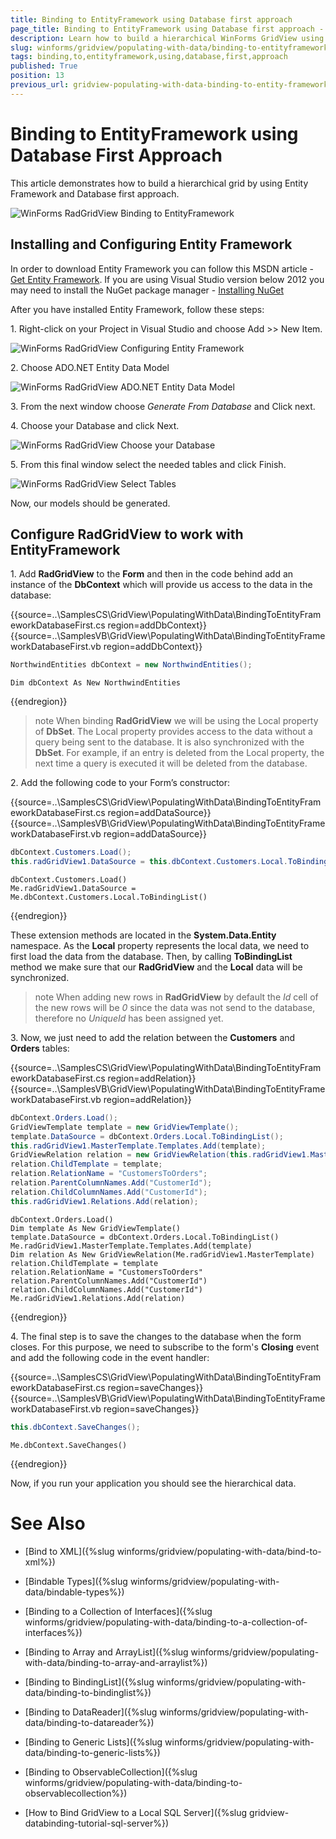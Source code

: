 ```yaml
---
title: Binding to EntityFramework using Database first approach
page_title: Binding to EntityFramework using Database first approach - WinForms GridView Control
description: Learn how to build a hierarchical WinForms GridView using Entity Framework and Database first approach.
slug: winforms/gridview/populating-with-data/binding-to-entityframework-using-database-first-approach
tags: binding,to,entityframework,using,database,first,approach
published: True
position: 13
previous_url: gridview-populating-with-data-binding-to-entity-framework-using-database-first-approach
---
```


# Binding to EntityFramework using Database First Approach

This article demonstrates how to build a hierarchical grid by using Entity Framework and Database first approach.

![WinForms RadGridView Binding to EntityFramework](images/gridview-populating-with-data-binding-to-entity-framework-using-database-first-approach001.png)

## Installing and Configuring Entity Framework

In order to download Entity Framework you can follow this MSDN article - [Get Entity Framework](http://msdn.microsoft.com/en-us/data/ee712906.aspx). If you are using Visual Studio version below 2012 you may need to install the NuGet package manager - [Installing NuGet](http://docs.nuget.org/docs/start-here/installing-nuget)

After you have installed Entity Framework, follow these steps:

1\. Right-click on your Project in Visual Studio and choose Add >> New Item.
            
![WinForms RadGridView Configuring Entity Framework](images/gridview-populating-with-data-binding-to-entity-framework-using-database-first-approach002.png)

2\. Choose ADO.NET Entity Data Model
            
![WinForms RadGridView ADO.NET Entity Data Model](images/gridview-populating-with-data-binding-to-entity-framework-using-database-first-approach003.png)

3\. From the next window choose *Generate From Database* and Click next.
            

4\. Choose your Database and click Next.
            
![WinForms RadGridView Choose your Database](images/gridview-populating-with-data-binding-to-entity-framework-using-database-first-approach004.png)

5\. From this final window select the needed tables and click Finish.
            
![WinForms RadGridView Select Tables](images/gridview-populating-with-data-binding-to-entity-framework-using-database-first-approach005.png)

Now, our models should be generated.        

## Configure RadGridView to work with EntityFramework

1\. Add **RadGridView** to the **Form** and then in the code behind add an instance of the **DbContext** which will provide us access to the data in the database:

{{source=..\SamplesCS\GridView\PopulatingWithData\BindingToEntityFrameworkDatabaseFirst.cs region=addDbContext}} 
{{source=..\SamplesVB\GridView\PopulatingWithData\BindingToEntityFrameworkDatabaseFirst.vb region=addDbContext}} 

````C#
NorthwindEntities dbContext = new NorthwindEntities();

````
````VB.NET
Dim dbContext As New NorthwindEntities

````

{{endregion}} 

>note When binding **RadGridView** we will be using the Local property of **DbSet**. The Local property provides access to the data without a query being sent to the database. It is also synchronized with the **DbSet**. For example, if an entry is deleted from the Local property, the next time a query is executed it will be deleted from the database.
>

2\. Add the following code to your Form’s constructor:

{{source=..\SamplesCS\GridView\PopulatingWithData\BindingToEntityFrameworkDatabaseFirst.cs region=addDataSource}} 
{{source=..\SamplesVB\GridView\PopulatingWithData\BindingToEntityFrameworkDatabaseFirst.vb region=addDataSource}} 

````C#
dbContext.Customers.Load();
this.radGridView1.DataSource = this.dbContext.Customers.Local.ToBindingList();

````
````VB.NET
dbContext.Customers.Load()
Me.radGridView1.DataSource = Me.dbContext.Customers.Local.ToBindingList()

````

{{endregion}} 
 
These extension methods are located in the __System.Data.Entity__ namespace. As the **Local** property represents the local data, we need to first load the data from the database. Then, by calling __ToBindingList__ method we make sure that our **RadGridView** and the **Local** data will be synchronized.

>note When adding new rows in **RadGridView** by default the *Id* cell of the new rows will be *0* since the data was not send to the database, therefore no *UniqueId* has been assigned yet.
>


3\. Now, we just need to add the relation between the **Customers** and **Orders** tables:

{{source=..\SamplesCS\GridView\PopulatingWithData\BindingToEntityFrameworkDatabaseFirst.cs region=addRelation}} 
{{source=..\SamplesVB\GridView\PopulatingWithData\BindingToEntityFrameworkDatabaseFirst.vb region=addRelation}} 

````C#
dbContext.Orders.Load();
GridViewTemplate template = new GridViewTemplate();
template.DataSource = dbContext.Orders.Local.ToBindingList();
this.radGridView1.MasterTemplate.Templates.Add(template);
GridViewRelation relation = new GridViewRelation(this.radGridView1.MasterTemplate);
relation.ChildTemplate = template;
relation.RelationName = "CustomersToOrders";
relation.ParentColumnNames.Add("CustomerId");
relation.ChildColumnNames.Add("CustomerId");
this.radGridView1.Relations.Add(relation);

````
````VB.NET
dbContext.Orders.Load()
Dim template As New GridViewTemplate()
template.DataSource = dbContext.Orders.Local.ToBindingList()
Me.radGridView1.MasterTemplate.Templates.Add(template)
Dim relation As New GridViewRelation(Me.radGridView1.MasterTemplate)
relation.ChildTemplate = template
relation.RelationName = "CustomersToOrders"
relation.ParentColumnNames.Add("CustomerId")
relation.ChildColumnNames.Add("CustomerId")
Me.radGridView1.Relations.Add(relation)

````

{{endregion}} 

4\. The final step is to save the changes to the database when the form closes. For this purpose, we need to subscribe to the form's __Closing__ event and add the following code in the event handler:

{{source=..\SamplesCS\GridView\PopulatingWithData\BindingToEntityFrameworkDatabaseFirst.cs region=saveChanges}} 
{{source=..\SamplesVB\GridView\PopulatingWithData\BindingToEntityFrameworkDatabaseFirst.vb region=saveChanges}} 

````C#
this.dbContext.SaveChanges();

````
````VB.NET
Me.dbContext.SaveChanges()

````

{{endregion}} 

Now, if you run your application you should see the hierarchical data.

# See Also
* [Bind to XML]({%slug winforms/gridview/populating-with-data/bind-to-xml%})

* [Bindable Types]({%slug winforms/gridview/populating-with-data/bindable-types%})

* [Binding to a Collection of Interfaces]({%slug winforms/gridview/populating-with-data/binding-to-a-collection-of-interfaces%})

* [Binding to Array and ArrayList]({%slug winforms/gridview/populating-with-data/binding-to-array-and-arraylist%})

* [Binding to BindingList]({%slug winforms/gridview/populating-with-data/binding-to-bindinglist%})

* [Binding to DataReader]({%slug winforms/gridview/populating-with-data/binding-to-datareader%})

* [Binding to Generic Lists]({%slug winforms/gridview/populating-with-data/binding-to-generic-lists%})

* [Binding to ObservableCollection]({%slug winforms/gridview/populating-with-data/binding-to-observablecollection%})

* [How to Bind GridView to a Local SQL Server]({%slug gridview-databinding-tutorial-sql-server%})

